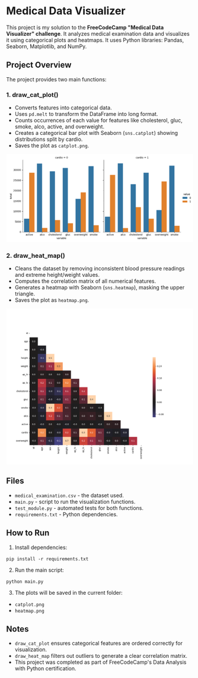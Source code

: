 # Medical Data Visualizer

This project is my solution to the **FreeCodeCamp "Medical Data Visualizer" challenge**. It analyzes medical examination data and visualizes it using categorical plots and heatmaps. It uses Python libraries: Pandas, Seaborn, Matplotlib, and NumPy.

## Project Overview

The project provides two main functions:

### 1. draw_cat_plot()
- Converts features into categorical data.
- Uses `pd.melt` to transform the DataFrame into long format.
- Counts occurrences of each value for features like cholesterol, gluc, smoke, alco, active, and overweight.
- Creates a categorical bar plot with Seaborn (`sns.catplot`) showing distributions split by cardio.
- Saves the plot as `catplot.png`.

![alt text](catplot.png)

### 2. draw_heat_map()
- Cleans the dataset by removing inconsistent blood pressure readings and extreme height/weight values.
- Computes the correlation matrix of all numerical features.
- Generates a heatmap with Seaborn (`sns.heatmap`), masking the upper triangle.
- Saves the plot as `heatmap.png`.

![alt text](heatmap.png)

## Files

- `medical_examination.csv` - the dataset used.
- `main.py` - script to run the visualization functions.
- `test_module.py` - automated tests for both functions.
- `requirements.txt` - Python dependencies.

## How to Run

1. Install dependencies:

```
pip install -r requirements.txt
```

2. Run the main script:

```
python main.py
```

3. The plots will be saved in the current folder:
- `catplot.png`
- `heatmap.png`

## Notes

- `draw_cat_plot` ensures categorical features are ordered correctly for visualization.
- `draw_heat_map` filters out outliers to generate a clear correlation matrix.
- This project was completed as part of FreeCodeCamp's Data Analysis with Python certification.
